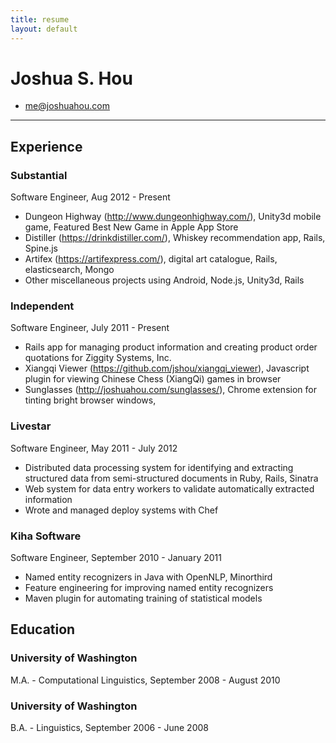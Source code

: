 ```yaml
---
title: resume
layout: default
---
```



# Joshua S. Hou

* me@joshuahou.com

---

## Experience

### Substantial
Software Engineer, Aug 2012 - Present

* Dungeon Highway (http://www.dungeonhighway.com/), Unity3d mobile game, Featured Best New Game in Apple App Store
* Distiller (https://drinkdistiller.com/), Whiskey recommendation app, Rails, Spine.js
* Artifex (https://artifexpress.com/), digital art catalogue, Rails, elasticsearch, Mongo
* Other miscellaneous projects using Android, Node.js, Unity3d, Rails

### Independent
Software Engineer, July 2011 - Present

* Rails app for managing product information and creating product order quotations for Ziggity Systems, Inc.
* Xiangqi Viewer (https://github.com/jshou/xiangqi_viewer), Javascript plugin for viewing Chinese Chess (XiangQi) games in browser
* Sunglasses (http://joshuahou.com/sunglasses/), Chrome extension for tinting bright browser windows, 

### Livestar
Software Engineer, May 2011 - July 2012

* Distributed data processing system for identifying and extracting structured data from semi-structured documents in Ruby, Rails, Sinatra
* Web system for data entry workers to validate automatically extracted information
* Wrote and managed deploy systems with Chef

### Kiha Software
Software Engineer, September 2010 - January 2011

* Named entity recognizers in Java with OpenNLP, Minorthird
* Feature engineering for improving named entity recognizers
* Maven plugin for automating training of statistical models

## Education

### University of Washington
M.A. - Computational Linguistics, September 2008 - August 2010

### University of Washington
B.A. - Linguistics, September 2006 - June 2008

